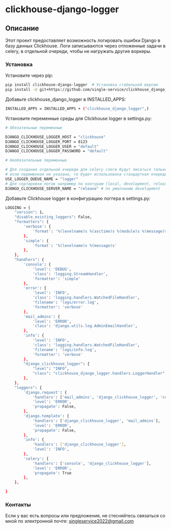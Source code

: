 # clickhouse-django-logger

## Описание

Этот проект предоставляет возможность логировать ошибки Django в базу данных Clickhouse.
Логи записываются через отложенные задачи в celery, в отдельной очереди, чтобы не нагружать другие воркеры.


### Установка

Установите через pip:

```bash
pip install clickhouse-django-logger  # Установка стабильной версии
pip install -U git+https://github.com/single-service/clickhouse_django_logger.git@master  # Установка версии разработки
```
Добавьте clickhouse_django_logger в INSTALLED_APPS:
```bash
INSTALLED_APPS = INSTALLED_APPS + ("clickhouse_django_logger",)
```

Установите переменные среды для Clickhouse logger в settings.py:
```bash
# Обязательные переменные

DJANGO_CLICKHOUSE_LOGGER_HOST = "clickhouse"
DJANGO_CLICKHOUSE_LOGGER_PORT = 8123
DJANGO_CLICKHOUSE_LOGGER_USER = "default"
DJANGO_CLICKHOUSE_LOGGER_PASSWORD = "default"

# Необязательные переменные

# Для создания отдельной очереди для celery (логи будут писаться только в очереди указанной тут)
# если переменная не указана, то будет использована стандартная очередь
USE_LOGGER_QUEUE_NAME = "logger"
# Для сортировки логов например по контурам (local, development, release)
DJANGO_CLICKHOUSE_SERVER_NAME = "release" # по умолчанию development
```
Добавьте Clickhouse logger в конфигурацию логгера в settings.py:
```bash
LOGGING = {
    "version": 1,
    "disable_existing_loggers": False,
    "formatters": {
        'verbose': {
            'format': '%(levelname)s %(asctime)s %(module)s %(message)s'
        },
        'simple': {
            'format': '%(levelname)s %(message)s'
        },
    },
    "handlers": {
        'console': {
            'level': 'DEBUG',
            'class': 'logging.StreamHandler',
            'formatter': 'simple'
        },
        'error': {
            'level': 'INFO',
            'class': 'logging.handlers.WatchedFileHandler',
            'filename': 'logs/error.log',
            'formatter': 'verbose'
        },
        'mail_admins': {
            'level': 'ERROR',
            'class': 'django.utils.log.AdminEmailHandler',
        },
        'info': {
            'level': 'INFO',
            'class': 'logging.handlers.WatchedFileHandler',
            'filename': 'logs/info.log',
            'formatter': 'verbose'
        },
        "django_clickhouse_logger": {
            "level": "INFO",
            "class": "clickhouse_django_logger.handlers.LoggerHandler",
        },
    },
    "loggers": {
        'django.request': {
            'handlers': ['mail_admins', 'django_clickhouse_logger', 'console'],
            'level': 'ERROR',
            'propagate': False,
        },
        'django.template': {
            'handlers': ['django_clickhouse_logger', 'mail_admins'],
            'level': 'ERROR',
            'propagate': False,
        },
        'info': {
            'handlers': ['django_clickhouse_logger'],
            'level': 'INFO',
        },
        'celery': {
            'handlers': ['console', 'django_clickhouse_logger'],
            'level': 'ERROR',
            'propagate': True
        },
    },

}
```
### Контакты
Если у вас есть вопросы или предложения, не стесняйтесь связаться со мной по электронной почте: singleservice2022@gmail.com